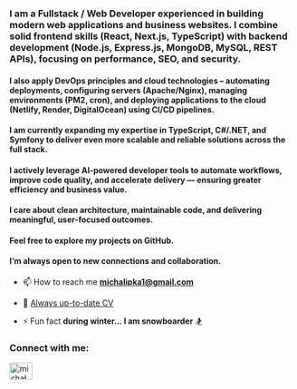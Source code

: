 <h3>I am a Fullstack / Web Developer experienced in building modern web applications and business websites. I combine solid frontend skills (React, Next.js, TypeScript) with backend development (Node.js, Express.js, MongoDB, MySQL, REST APIs), focusing on performance, SEO, and security.</h3>

<h4>I also apply DevOps principles and cloud technologies – automating deployments, configuring servers (Apache/Nginx), managing environments (PM2, cron), and deploying applications to the cloud (Netlify, Render, DigitalOcean) using CI/CD pipelines.</h4>

<h4>I am currently expanding my expertise in TypeScript, C#/.NET, and Symfony to deliver even more scalable and reliable solutions across the full stack.</h4>

<h4>I actively leverage AI-powered developer tools to automate workflows, improve code quality, and accelerate delivery — ensuring greater efficiency and business value.</h4>

<h4>I care about clean architecture, maintainable code, and delivering meaningful, user-focused outcomes.</h4>

<h4>Feel free to explore my projects on GitHub.</h4>

<h4>I’m always open to new connections and collaboration.</h4>

- 📫 How to reach me **michalipka1@gmail.com**
- 📄 [Always up-to-date CV](https://www.canva.com/design/DAG0YjvkqWc/UrbBuB7bB1bTVTahyIiXCw/view?utm_content=DAG0YjvkqWc&utm_campaign=designshare&utm_medium=link2&utm_source=uniquelinks&utlId=h1dc37b2ceb)

- ⚡ Fun fact **during winter... I am snowboarder** 🏂
  
<h3 align="left">Connect with me:</h3>
<p align="left">
<a href="https://linkedin.com/in/michal-lipka-wd" target="blank"><img align="center" src="https://raw.githubusercontent.com/rahuldkjain/github-profile-readme-generator/master/src/images/icons/Social/linked-in-alt.svg" alt="michał lipka" height="30" width="40" /></a>
</p>
